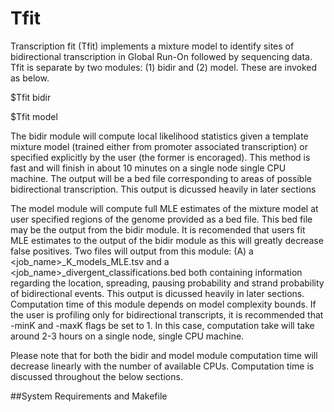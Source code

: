 # Tfit
Transcription fit (Tfit) implements a mixture model to identify sites of bidirectional transcription in Global Run-On followed by sequencing data. Tfit is separate by two modules: (1) bidir and (2) model. These are invoked as below. 

$Tfit bidir <list of parameters and flags>

$Tfit model <list of parametres and flags>

The bidir module will compute local likelihood statistics given a template mixture model (trained either from promoter associated transcription) or specified explicitly by the user (the former is encoraged). This method is fast and will finish in about 10 minutes on a single node single CPU machine. The output will be a bed file corresponding to areas of possible bidirectional transcription. This output is dicussed heavily in later sections

The model module will compute full MLE estimates of the mixture model at user specified regions of the genome provided as a bed file. This bed file may be the output from the bidir module. It is recomended that users fit MLE estimates to the output of the bidir module as this will greatly decrease false positives. Two files will output from this module: (A) a \<job_name\>_K_models_MLE.tsv and a \<job_name\>_divergent_classifications.bed both containing information regarding the location, spreading, pausing probability and strand probability of bidirectional events. This output is dicussed heavily in later sections. Computation time of this module depends on model complexity bounds. If the user is profiling only for bidirectional transcripts, it is recommended that -minK and -maxK flags be set to 1. In this case, computation take will take around 2-3 hours on a single node, single CPU machine.  

Please note that for both the bidir and model module computation time will decrease linearly with the number of available CPUs. Computation time is discussed throughout the below sections.  

##System Requirements and Makefile




